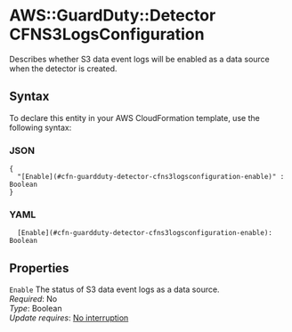 # AWS::GuardDuty::Detector CFNS3LogsConfiguration<a name="aws-properties-guardduty-detector-cfns3logsconfiguration"></a>

Describes whether S3 data event logs will be enabled as a data source when the detector is created\.

## Syntax<a name="aws-properties-guardduty-detector-cfns3logsconfiguration-syntax"></a>

To declare this entity in your AWS CloudFormation template, use the following syntax:

### JSON<a name="aws-properties-guardduty-detector-cfns3logsconfiguration-syntax.json"></a>

```
{
  "[Enable](#cfn-guardduty-detector-cfns3logsconfiguration-enable)" : Boolean
}
```

### YAML<a name="aws-properties-guardduty-detector-cfns3logsconfiguration-syntax.yaml"></a>

```
  [Enable](#cfn-guardduty-detector-cfns3logsconfiguration-enable): Boolean
```

## Properties<a name="aws-properties-guardduty-detector-cfns3logsconfiguration-properties"></a>

`Enable` <a name="cfn-guardduty-detector-cfns3logsconfiguration-enable"></a>
The status of S3 data event logs as a data source\.  
_Required_: No  
_Type_: Boolean  
_Update requires_: [No interruption](https://docs.aws.amazon.com/AWSCloudFormation/latest/UserGuide/using-cfn-updating-stacks-update-behaviors.html#update-no-interrupt)
